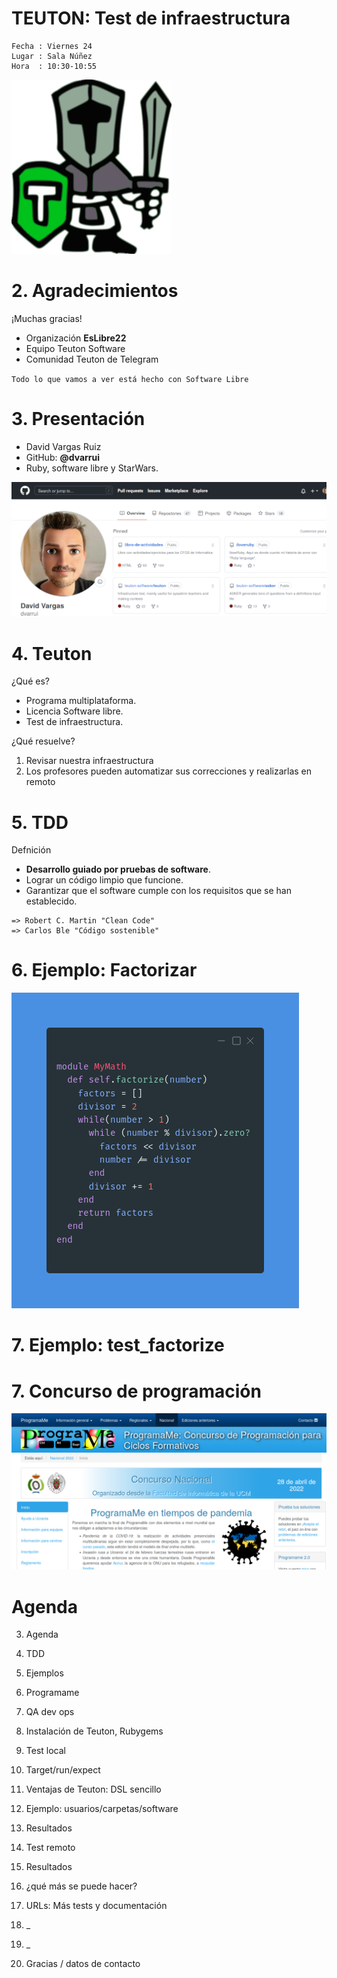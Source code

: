 
# TEUTON: Test de infraestructura

```
Fecha : Viernes 24
Lugar : Sala Núñez
Hora  : 10:30-10:55
```

![](images/teuton-logo.png)

# 2. Agradecimientos

¡Muchas gracias!
* Organización **EsLibre22**
* Equipo Teuton Software
* Comunidad Teuton de Telegram

`Todo lo que vamos a ver está hecho con Software Libre`

# 3. Presentación

* David Vargas Ruiz
* GitHub: **@dvarrui**
* Ruby, software libre y StarWars.

![](images/presentacion.png)

# 4. Teuton

¿Qué es?
* Programa multiplataforma.
* Licencia Software libre.
* Test de infraestructura.

¿Qué resuelve?
1. Revisar nuestra infraestructura
2. Los profesores pueden automatizar sus correcciones y realizarlas en remoto

# 5. TDD

Defnición
* **Desarrollo guiado por pruebas de software**.
* Lograr un código limpio que funcione.
* Garantizar que el software cumple con los requisitos que se han establecido.

```
=> Robert C. Martin "Clean Code"
=> Carlos Ble "Código sostenible"
```

# 6. Ejemplo: Factorizar

![mymath-factorize.png](images/mymath-factorize.png)

# 7. Ejemplo: test_factorize


# 7. Concurso de programación

![programame](images/programame.png)


# Agenda

3. Agenda

4. TDD
5. Ejemplos
6. Programame
7. QA dev ops


8. Instalación de Teuton, Rubygems
9. Test local
10. Target/run/expect
11. Ventajas de Teuton: DSL sencillo
12. Ejemplo: usuarios/carpetas/software
13. Resultados
14. Test remoto
15. Resultados
16. ¿qué más se puede hacer?
17. URLs: Más tests y documentación
18. _
19. _
20. Gracias / datos de contacto
